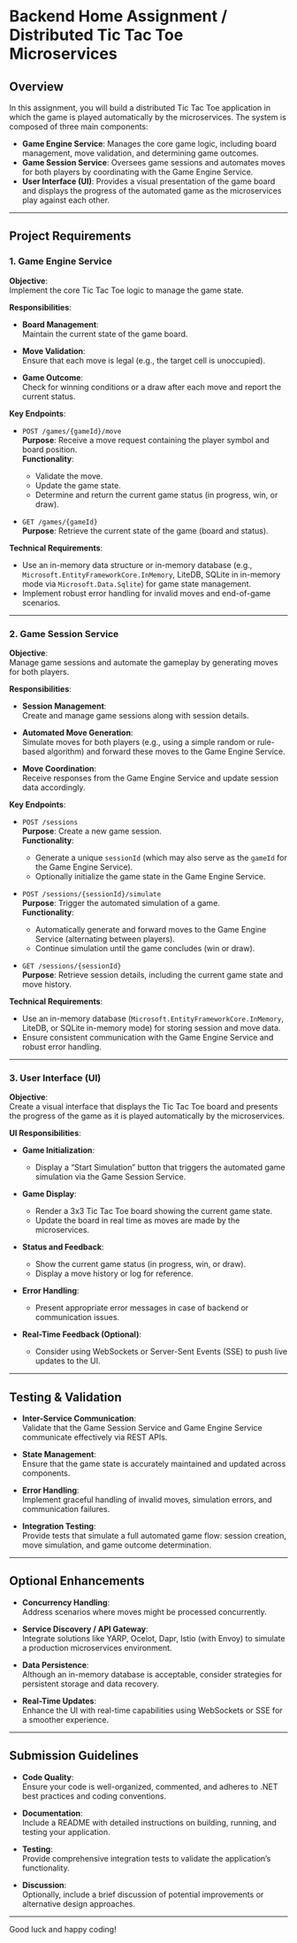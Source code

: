 # Backend Home Assignment / Distributed Tic Tac Toe Microservices

## Overview

In this assignment, you will build a distributed Tic Tac Toe application in which the game is played automatically by the microservices. The system is composed of three main components:

- **Game Engine Service**: Manages the core game logic, including board management, move validation, and determining game outcomes.
- **Game Session Service**: Oversees game sessions and automates moves for both players by coordinating with the Game Engine Service.
- **User Interface (UI)**: Provides a visual presentation of the game board and displays the progress of the automated game as the microservices play against each other.

---

## Project Requirements

### 1. Game Engine Service

**Objective**:  
Implement the core Tic Tac Toe logic to manage the game state.

**Responsibilities**:

- **Board Management**:  
  Maintain the current state of the game board.

- **Move Validation**:  
  Ensure that each move is legal (e.g., the target cell is unoccupied).

- **Game Outcome**:  
  Check for winning conditions or a draw after each move and report the current status.

**Key Endpoints**:

- `POST /games/{gameId}/move`  
  **Purpose**: Receive a move request containing the player symbol and board position.  
  **Functionality**:
    - Validate the move.
    - Update the game state.
    - Determine and return the current game status (in progress, win, or draw).

- `GET /games/{gameId}`  
  **Purpose**: Retrieve the current state of the game (board and status).

**Technical Requirements**:

- Use an in-memory data structure or in-memory database (e.g., `Microsoft.EntityFrameworkCore.InMemory`, LiteDB, SQLite in in-memory mode via `Microsoft.Data.Sqlite`) for game state management.
- Implement robust error handling for invalid moves and end-of-game scenarios.

---

### 2. Game Session Service

**Objective**:  
Manage game sessions and automate the gameplay by generating moves for both players.

**Responsibilities**:

- **Session Management**:  
  Create and manage game sessions along with session details.

- **Automated Move Generation**:  
  Simulate moves for both players (e.g., using a simple random or rule-based algorithm) and forward these moves to the Game Engine Service.

- **Move Coordination**:  
  Receive responses from the Game Engine Service and update session data accordingly.

**Key Endpoints**:

- `POST /sessions`  
  **Purpose**: Create a new game session.  
  **Functionality**:
    - Generate a unique `sessionId` (which may also serve as the `gameId` for the Game Engine Service).
    - Optionally initialize the game state in the Game Engine Service.

- `POST /sessions/{sessionId}/simulate`  
  **Purpose**: Trigger the automated simulation of a game.  
  **Functionality**:
    - Automatically generate and forward moves to the Game Engine Service (alternating between players).
    - Continue simulation until the game concludes (win or draw).

- `GET /sessions/{sessionId}`  
  **Purpose**: Retrieve session details, including the current game state and move history.

**Technical Requirements**:

- Use an in-memory database (`Microsoft.EntityFrameworkCore.InMemory`, LiteDB, or SQLite in-memory mode) for storing session and move data.
- Ensure consistent communication with the Game Engine Service and robust error handling.

---

### 3. User Interface (UI)

**Objective**:  
Create a visual interface that displays the Tic Tac Toe board and presents the progress of the game as it is played automatically by the microservices.

**UI Responsibilities**:

- **Game Initialization**:
    - Display a “Start Simulation” button that triggers the automated game simulation via the Game Session Service.

- **Game Display**:
    - Render a 3x3 Tic Tac Toe board showing the current game state.
    - Update the board in real time as moves are made by the microservices.

- **Status and Feedback**:
    - Show the current game status (in progress, win, or draw).
    - Display a move history or log for reference.

- **Error Handling**:
    - Present appropriate error messages in case of backend or communication issues.

- **Real-Time Feedback (Optional)**:
    - Consider using WebSockets or Server-Sent Events (SSE) to push live updates to the UI.

---

## Testing & Validation

- **Inter-Service Communication**:  
  Validate that the Game Session Service and Game Engine Service communicate effectively via REST APIs.

- **State Management**:  
  Ensure that the game state is accurately maintained and updated across components.

- **Error Handling**:  
  Implement graceful handling of invalid moves, simulation errors, and communication failures.

- **Integration Testing**:  
  Provide tests that simulate a full automated game flow: session creation, move simulation, and game outcome determination.

---

## Optional Enhancements

- **Concurrency Handling**:  
  Address scenarios where moves might be processed concurrently.

- **Service Discovery / API Gateway**:  
  Integrate solutions like YARP, Ocelot, Dapr, Istio (with Envoy) to simulate a production microservices environment.

- **Data Persistence**:  
  Although an in-memory database is acceptable, consider strategies for persistent storage and data recovery.

- **Real-Time Updates**:  
  Enhance the UI with real-time capabilities using WebSockets or SSE for a smoother experience.

---

## Submission Guidelines

- **Code Quality**:  
  Ensure your code is well-organized, commented, and adheres to .NET best practices and coding conventions.

- **Documentation**:  
  Include a README with detailed instructions on building, running, and testing your application.

- **Testing**:  
  Provide comprehensive integration tests to validate the application’s functionality.

- **Discussion**:  
  Optionally, include a brief discussion of potential improvements or alternative design approaches.

---

Good luck and happy coding!
